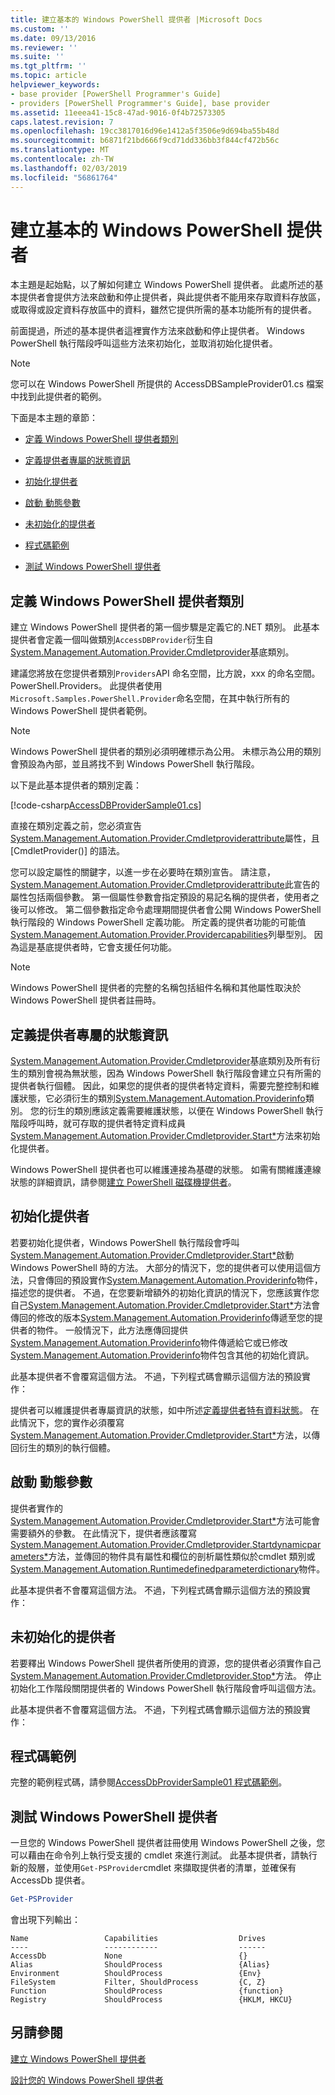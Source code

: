 ```yaml
---
title: 建立基本的 Windows PowerShell 提供者 |Microsoft Docs
ms.custom: ''
ms.date: 09/13/2016
ms.reviewer: ''
ms.suite: ''
ms.tgt_pltfrm: ''
ms.topic: article
helpviewer_keywords:
- base provider [PowerShell Programmer's Guide]
- providers [PowerShell Programmer's Guide], base provider
ms.assetid: 11eeea41-15c8-47ad-9016-0f4b72573305
caps.latest.revision: 7
ms.openlocfilehash: 19cc3817016d96e1412a5f3506e9d694ba55b48d
ms.sourcegitcommit: b6871f21bd666f9cd71dd336bb3f844cf472b56c
ms.translationtype: MT
ms.contentlocale: zh-TW
ms.lasthandoff: 02/03/2019
ms.locfileid: "56861764"
---
```

# <a name="creating-a-basic-windows-powershell-provider"></a>建立基本的 Windows PowerShell 提供者

本主題是起始點，以了解如何建立 Windows PowerShell 提供者。 此處所述的基本提供者會提供方法來啟動和停止提供者，與此提供者不能用來存取資料存放區，或取得或設定資料存放區中的資料，雖然它提供所需的基本功能所有的提供者。

前面提過，所述的基本提供者這裡實作方法來啟動和停止提供者。 Windows PowerShell 執行階段呼叫這些方法來初始化，並取消初始化提供者。

> [!NOTE]
> 您可以在 Windows PowerShell 所提供的 AccessDBSampleProvider01.cs 檔案中找到此提供者的範例。

下面是本主題的章節：

- [定義 Windows PowerShell 提供者類別](#Defining-the-Windows-PowerShell-Provider-Class)

- [定義提供者專屬的狀態資訊](#Defining-Provider-Specific-State-Information)

- [初始化提供者](#Initializing-the-Provider)

- [啟動 動態參數](#Start-Dynamic-Parameters)

- [未初始化的提供者](#Uninitializing-the-Provider)

- [程式碼範例](#Code-Sample)

- [測試 Windows PowerShell 提供者](#Testing-the-Windows-PowerShell-Provider)

## <a name="defining-the-windows-powershell-provider-class"></a>定義 Windows PowerShell 提供者類別

建立 Windows PowerShell 提供者的第一個步驟是定義它的.NET 類別。 此基本提供者會定義一個叫做類別`AccessDBProvider`衍生自[System.Management.Automation.Provider.Cmdletprovider](/dotnet/api/System.Management.Automation.Provider.CmdletProvider)基底類別。

建議您將放在您提供者類別`Providers`API 命名空間，比方說，xxx 的命名空間。PowerShell.Providers。 此提供者使用`Microsoft.Samples.PowerShell.Provider`命名空間，在其中執行所有的 Windows PowerShell 提供者範例。

> [!NOTE]
> Windows PowerShell 提供者的類別必須明確標示為公用。 未標示為公用的類別會預設為內部，並且將找不到 Windows PowerShell 執行階段。

以下是此基本提供者的類別定義：

[!code-csharp[AccessDBProviderSample01.cs](../../powershell-sdk-samples/SDK-2.0/csharp/AccessDBProviderSample01/AccessDBProviderSample01.cs#L23-L24 "AccessDBProviderSample01.cs")]

直接在類別定義之前，您必須宣告[System.Management.Automation.Provider.Cmdletproviderattribute](/dotnet/api/System.Management.Automation.Provider.CmdletProviderAttribute)屬性，且 [CmdletProvider()] 的語法。

您可以設定屬性的關鍵字，以進一步在必要時在類別宣告。 請注意， [System.Management.Automation.Provider.Cmdletproviderattribute](/dotnet/api/System.Management.Automation.Provider.CmdletProviderAttribute)此宣告的屬性包括兩個參數。 第一個屬性參數會指定預設的易記名稱的提供者，使用者之後可以修改。 第二個參數指定命令處理期間提供者會公開 Windows PowerShell 執行階段的 Windows PowerShell 定義功能。 所定義的提供者功能的可能值[System.Management.Automation.Provider.Providercapabilities](/dotnet/api/System.Management.Automation.Provider.ProviderCapabilities)列舉型別。 因為這是基底提供者時，它會支援任何功能。

> [!NOTE]
> Windows PowerShell 提供者的完整的名稱包括組件名稱和其他屬性取決於 Windows PowerShell 提供者註冊時。

## <a name="defining-provider-specific-state-information"></a>定義提供者專屬的狀態資訊

[System.Management.Automation.Provider.Cmdletprovider](/dotnet/api/System.Management.Automation.Provider.CmdletProvider)基底類別及所有衍生的類別會視為無狀態，因為 Windows PowerShell 執行階段會建立只有所需的提供者執行個體。 因此，如果您的提供者的提供者特定資料，需要完整控制和維護狀態，它必須衍生的類別[System.Management.Automation.Providerinfo](/dotnet/api/System.Management.Automation.ProviderInfo)類別。 您的衍生的類別應該定義需要維護狀態，以便在 Windows PowerShell 執行階段呼叫時，就可存取的提供者特定資料成員[System.Management.Automation.Provider.Cmdletprovider.Start*](/dotnet/api/System.Management.Automation.Provider.CmdletProvider.Start)方法來初始化提供者。

Windows PowerShell 提供者也可以維護連接為基礎的狀態。 如需有關維護連線狀態的詳細資訊，請參閱[建立 PowerShell 磁碟機提供者](./creating-a-windows-powershell-drive-provider.md)。

## <a name="initializing-the-provider"></a>初始化提供者

若要初始化提供者，Windows PowerShell 執行階段會呼叫[System.Management.Automation.Provider.Cmdletprovider.Start*](/dotnet/api/System.Management.Automation.Provider.CmdletProvider.Start)啟動 Windows PowerShell 時的方法。 大部分的情況下，您的提供者可以使用這個方法，只會傳回的預設實作[System.Management.Automation.Providerinfo](/dotnet/api/System.Management.Automation.ProviderInfo)物件，描述您的提供者。 不過，在您要新增額外的初始化資訊的情況下，您應該實作您自己[System.Management.Automation.Provider.Cmdletprovider.Start*](/dotnet/api/System.Management.Automation.Provider.CmdletProvider.Start)方法會傳回的修改的版本[System.Management.Automation.Providerinfo](/dotnet/api/System.Management.Automation.ProviderInfo)傳遞至您的提供者的物件。 一般情況下，此方法應傳回提供[System.Management.Automation.Providerinfo](/dotnet/api/System.Management.Automation.ProviderInfo)物件傳遞給它或已修改[System.Management.Automation.Providerinfo](/dotnet/api/System.Management.Automation.ProviderInfo)物件包含其他的初始化資訊。

此基本提供者不會覆寫這個方法。 不過，下列程式碼會顯示這個方法的預設實作：

<!-- TODO!!!: review snippet reference  [!CODE [Msh_samplesaccessdbprov01#accessdbprov01ProviderStart](Msh_samplesaccessdbprov01#accessdbprov01ProviderStart)]  -->

提供者可以維護提供者專屬資訊的狀態，如中所述[定義提供者特有資料狀態](#Defining-Provider-Specific-State-Information)。 在此情況下，您的實作必須覆寫[System.Management.Automation.Provider.Cmdletprovider.Start*](/dotnet/api/System.Management.Automation.Provider.CmdletProvider.Start)方法，以傳回衍生的類別的執行個體。

## <a name="start-dynamic-parameters"></a>啟動 動態參數

提供者實作的[System.Management.Automation.Provider.Cmdletprovider.Start*](/dotnet/api/System.Management.Automation.Provider.CmdletProvider.Start)方法可能會需要額外的參數。 在此情況下，提供者應該覆寫[System.Management.Automation.Provider.Cmdletprovider.Startdynamicparameters*](/dotnet/api/System.Management.Automation.Provider.CmdletProvider.StartDynamicParameters)方法，並傳回的物件具有屬性和欄位的剖析屬性類似於cmdlet 類別或[System.Management.Automation.Runtimedefinedparameterdictionary](/dotnet/api/System.Management.Automation.RuntimeDefinedParameterDictionary)物件。

此基本提供者不會覆寫這個方法。 不過，下列程式碼會顯示這個方法的預設實作：

<!-- TODO!!!: review snippet reference  [!CODE [Msh_samplesaccessdbprov01#accessdbprov01ProviderDynamicParameters](Msh_samplesaccessdbprov01#accessdbprov01ProviderDynamicParameters)]  -->

## <a name="uninitializing-the-provider"></a>未初始化的提供者

若要釋出 Windows PowerShell 提供者所使用的資源，您的提供者必須實作自己[System.Management.Automation.Provider.Cmdletprovider.Stop*](/dotnet/api/System.Management.Automation.Provider.CmdletProvider.Stop)方法。 停止初始化工作階段關閉提供者的 Windows PowerShell 執行階段會呼叫這個方法。

此基本提供者不會覆寫這個方法。 不過，下列程式碼會顯示這個方法的預設實作：

<!-- TODO!!!: review snippet reference  [!CODE [Msh_samplesaccessdbprov01#accessdbprov01ProviderStop](Msh_samplesaccessdbprov01#accessdbprov01ProviderStop)]  -->

## <a name="code-sample"></a>程式碼範例

完整的範例程式碼，請參閱[AccessDbProviderSample01 程式碼範例](./accessdbprovidersample01-code-sample.md)。

## <a name="testing-the-windows-powershell-provider"></a>測試 Windows PowerShell 提供者

一旦您的 Windows PowerShell 提供者註冊使用 Windows PowerShell 之後，您可以藉由在命令列上執行受支援的 cmdlet 來進行測試。 此基本提供者，請執行新的殼層，並使用`Get-PSProvider`cmdlet 來擷取提供者的清單，並確保有 AccessDb 提供者。

```powershell
Get-PSProvider
```

會出現下列輸出：

```output
Name                 Capabilities                  Drives
----                 ------------                  ------
AccessDb             None                          {}
Alias                ShouldProcess                 {Alias}
Environment          ShouldProcess                 {Env}
FileSystem           Filter, ShouldProcess         {C, Z}
Function             ShouldProcess                 {function}
Registry             ShouldProcess                 {HKLM, HKCU}
```

## <a name="see-also"></a>另請參閱

[建立 Windows PowerShell 提供者](./how-to-create-a-windows-powershell-provider.md)

[設計您的 Windows PowerShell 提供者](./designing-your-windows-powershell-provider.md)